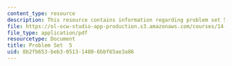 ```yaml
---
content_type: resource
description: This resource contains information regarding problem set 5.
file: https://ol-ocw-studio-app-production.s3.amazonaws.com/courses/14-12-economic-applications-of-game-theory-fall-2012/8b2fb653beb3051314806bbf65ae3a86_MIT14_12F12_pset5.pdf
file_type: application/pdf
resourcetype: Document
title: Problem Set  5
uid: 8b2fb653-beb3-0513-1480-6bbf65ae3a86
---
```

